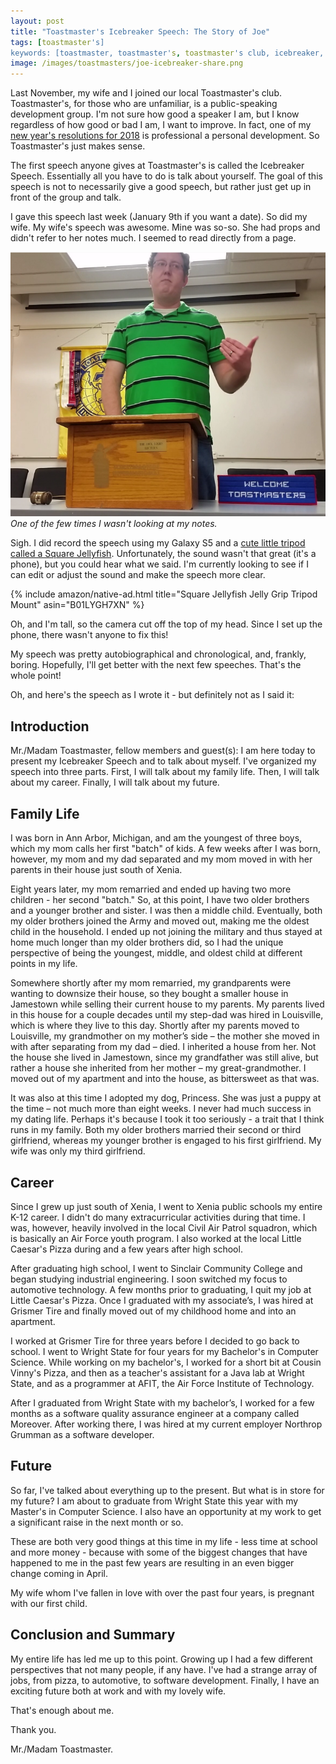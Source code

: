 ```yaml
---
layout: post
title: "Toastmaster's Icebreaker Speech: The Story of Joe"
tags: [toastmaster's]
keywords: [toastmaster, toastmaster's, toastmaster's club, icebreaker, icebreaker speech, toastmaster's icebreaker speech]
image: /images/toastmasters/joe-icebreaker-share.png
---
```


Last November, my wife and I joined our local Toastmaster's club. Toastmaster's, for those who are unfamiliar, is a public-speaking development group. I'm not sure how good a speaker I am, but I know regardless of how good or bad I am, I want to improve. In fact, one of my [new year's resolutions for 2018](https://hendrixjoseph.github.io/2018-new-years-resolutions-goals/) is professional a personal development. So Toastmaster's just makes sense.

The first speech anyone gives at Toastmaster's is called the Icebreaker Speech. Essentially all you have to do is talk about yourself. The goal of this speech is not to necessarily give a good speech, but rather just get up in front of the group and talk.

I gave this speech last week (January 9th if you want a date). So did my wife. My wife's speech was awesome. Mine was so-so. She had props and didn't refer to her notes much. I seemed to read directly from a page.

![One of the few times I wasn't looking at my notes.](/images/toastmasters/joe-icebreaker.png)
*One of the few times I wasn't looking at my notes.*

Sigh. I did record the speech using my Galaxy S5 and a [cute little tripod called a Square Jellyfish](https://www.amazon.com/Square-Jellyfish-Tripod-Mount-Long/dp/B01LYGH7XN/?tag=hendrixjoseph-20). Unfortunately, the sound wasn't that great (it's a phone), but you could hear what we said. I'm currently looking to see if I can edit or adjust the sound and make the speech more clear.

{% include amazon/native-ad.html title="Square Jellyfish Jelly Grip Tripod Mount" asin="B01LYGH7XN" %}

Oh, and I'm tall, so the camera cut off the top of my head. Since I set up the phone, there wasn't anyone to fix this!

My speech was pretty autobiographical and chronological, and, frankly, boring. Hopefully, I'll get better with the next few speeches. That's the whole point!

Oh, and here's the speech as I wrote it - but definitely not as I said it:

## Introduction

Mr./Madam Toastmaster, fellow members and guest(s):
I am here today to present my Icebreaker Speech and to talk about myself. I've organized my speech into three parts. First, I will talk about my family life. Then, I will talk about my career. Finally, I will talk about my future.

## Family Life

I was born in Ann Arbor, Michigan, and am the youngest of three boys, which my mom calls her first "batch" of kids. A few weeks after I was born, however, my mom and my dad separated and my mom moved in with her parents in their house just south of Xenia.

Eight years later, my mom remarried and ended up having two more children - her second "batch." So, at this point, I have two older brothers and a younger brother and sister. I was then a middle child.
Eventually, both my older brothers joined the Army and moved out, making me the oldest child in the household. I ended up not joining the military and thus stayed at home much longer than my older brothers did, so I had the unique perspective of being the youngest, middle, and oldest child at different points in my life.

Somewhere shortly after my mom remarried, my grandparents were wanting to downsize their house, so they bought a smaller house in Jamestown while selling their current house to my parents. My parents lived in this house for a couple decades until my step-dad was hired in Louisville, which is where they live to this day.
Shortly after my parents moved to Louisville, my grandmother on my mother’s side – the mother she moved in with after separating from my dad – died. I inherited a house from her. Not the house she lived in Jamestown, since my grandfather was still alive, but rather a house she inherited from her mother – my great-grandmother. I moved out of my apartment and into the house, as bittersweet as that was.

It was also at this time I adopted my dog, Princess. She was just a puppy at the time – not much more than eight weeks.
I never had much success in my dating life. Perhaps it's because I took it too seriously - a trait that I think runs in my family. Both my older brothers married their second or third girlfriend, whereas my younger brother is engaged to his first girlfriend. My wife was only my third girlfriend.

## Career

Since I grew up just south of Xenia, I went to Xenia public schools my entire K-12 career. I didn't do many extracurricular activities during that time. I was, however, heavily involved in the local Civil Air Patrol squadron, which is basically an Air Force youth program. I also worked at the local Little Caesar's Pizza during and a few years after high school.

After graduating high school, I went to Sinclair Community College and began studying industrial engineering. I soon switched my focus to automotive technology. A few months prior to graduating, I quit my job at Little Caesar's Pizza. Once I graduated with my associate’s, I was hired at Grismer Tire and finally moved out of my childhood home and into an apartment.

I worked at Grismer Tire for three years before I decided to go back to school. I went to Wright State for four years for my Bachelor's in Computer Science. While working on my bachelor's, I worked for a short bit at Cousin Vinny's Pizza, and then as a teacher's assistant for a Java lab at Wright State, and as a programmer at AFIT, the Air Force Institute of Technology.

After I graduated from Wright State with my bachelor’s, I worked for a few months as a software quality assurance engineer at a company called Moreover. After working there, I was hired at my current employer Northrop Grumman as a software developer.

## Future

So far, I've talked about everything up to the present. But what is in store for my future? I am about to graduate from Wright State this year with my Master's in Computer Science. I also have an opportunity at my work to get a significant raise in the next month or so.

These are both very good things at this time in my life - less time at school and more money - because with some of the biggest changes that have happened to me in the past few years are resulting in an even bigger change coming in April.

My wife whom I've fallen in love with over the past four years, is pregnant with our first child.

## Conclusion and Summary

My entire life has led me up to this point. Growing up I had a few different perspectives that not many people, if any have. I've had a strange array of jobs, from pizza, to automotive, to software development. Finally, I have an exciting future both at work and with my lovely wife.

That's enough about me.

Thank you.

Mr./Madam Toastmaster.
